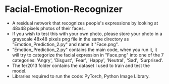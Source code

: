 # Facial-Emotion-Recognizer
- A residual network that recognizes people's expressions by looking at 48x48 pixels photos of their faces. 
- If you wish to test this with your own photo, please store your photo in a grayscale 48x48 pixels png file in the same directory as "Emotion_Prediction_2.py" and name it 
"Face.png". 
- "Emotion_Prediction_2.py" contains the main code, when you run it, it will try to categorize the facial expression in "Face.png" into one of the 7 categories: 'Angry', 
'Disgust', 'Fear', 'Happy', 'Neutral', 'Sad', 'Surprised'. 
- The fer2013 folder contains the dataset I used to train and test the model. 
- Libraries required to run the code: PyTorch, Python Image Library. 
